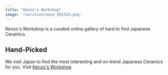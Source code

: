 ```yaml
---
title: "Kenzo's Workshop"
image: '/services/noun_591323.png'
---
```


Kenzo's Workshop is a curated online gallery of hard to find Japanese Ceramics.

## Hand-Picked

We visit Japan to find the most interesting and on-trend Japanese Ceramics for you.
Visit [Kenzo's Workshop](https://kenzos-workshop.myshopify.com/) 